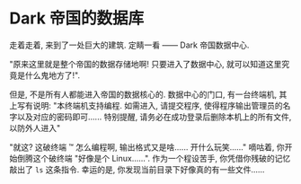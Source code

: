 # Dark 帝国的数据库

走着走着, 来到了一处巨大的建筑. 定睛一看 —— Dark 帝国数据中心.

"原来这里就是整个帝国的数据存储地啊! 只要进入了数据中心, 就可以知道这里究竟是什么鬼地方了!".

但是, 不是所有人都能进入帝国的数据核心的. 数据中心的门口, 有一台终端机, 其上写有说明: "本终端机支持编程. 如需进入, 请提交程序, 使得程序输出管理员的名字以及对应的密码即可...... 特别提醒, 请务必在成功登录后删除本机上的所有文件, 以防外人进入"

"就这? 这破终端 ™ 怎么编程啊, 输出格式又是啥...... 开什么玩笑......" 嘀咕着, 你开始倒腾这个破终端 "好像是个 Linux......". 作为一个程设苦手, 你凭借你残破的记忆敲出了 `ls` 这条指令. 幸运的是, 你发现当前目录下好像真的有一些文件......
